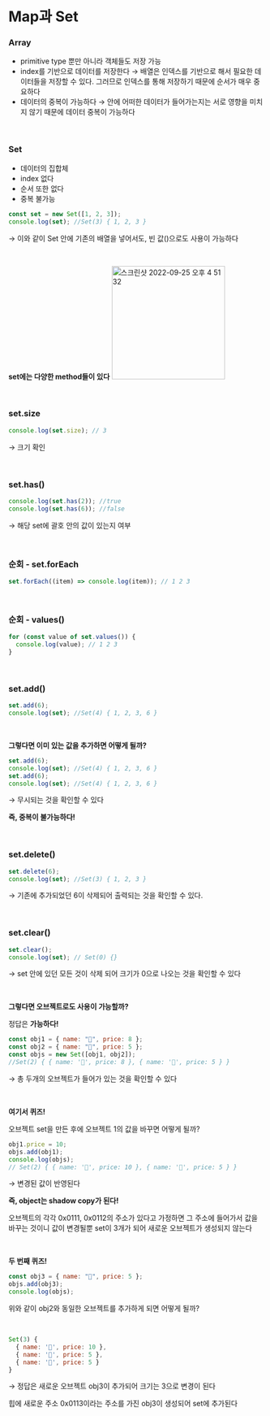 # Map과 Set

### Array

- primitive type 뿐만 아니라 객체들도 저장 가능
- index를 기반으로 데이터를 저장한다
  → 배열은 인덱스를 기반으로 해서 필요한 데이터들을 저장할 수 있다. 그러므로 인덱스를 통해 저장하기 때문에 순서가 매우 중요하다
- 데이터의 중복이 가능하다
  → 안에 어떠한 데이터가 들어가는지는 서로 영향을 미치지 않기 때문에 데이터 중복이 가능하다

<br />

### Set

- 데이터의 집합체
- index 없다
- 순서 또한 없다
- 중복 불가능

```jsx
const set = new Set([1, 2, 3]);
console.log(set); //Set(3) { 1, 2, 3 }
```

→ 이와 같이 Set 안에 기존의 배열을 넣어서도, 빈 값()으로도 사용이 가능하다

<br />

**set에는 다양한 method들이 있다**
<img width="223" alt="스크린샷 2022-09-25 오후 4 51 32" src="https://user-images.githubusercontent.com/50559373/192134358-a0cc74c3-5b53-4b44-a196-f5d2ab868c2e.png">

<br />

### set.size

```jsx
console.log(set.size); // 3
```

→ 크기 확인

<br />

### set.has()

```jsx
console.log(set.has(2)); //true
console.log(set.has(6)); //false
```

→ 해당 set에 괄호 안의 값이 있는지 여부

<br />

### 순회 - set.forEach

```jsx
set.forEach((item) => console.log(item)); // 1 2 3
```

<br />

### 순회 - values()

```jsx
for (const value of set.values()) {
  console.log(value); // 1 2 3
}
```

<br />

### set.add()

```jsx
set.add(6);
console.log(set); //Set(4) { 1, 2, 3, 6 }
```

<br />

**그렇다면 이미 있는 값을 추가하면 어떻게 될까?**

```jsx
set.add(6);
console.log(set); //Set(4) { 1, 2, 3, 6 }
set.add(6);
console.log(set); //Set(4) { 1, 2, 3, 6 }
```

→ 무시되는 것을 확인할 수 있다

**즉, 중복이 불가능하다!**

<br />

### set.delete()

```jsx
set.delete(6);
console.log(set); //Set(3) { 1, 2, 3 }
```

→ 기존에 추가되었던 6이 삭제되어 출력되는 것을 확인할 수 있다.

<br />

### set.clear()

```jsx
set.clear();
console.log(set); // Set(0) {}
```

→ set 안에 있던 모든 것이 삭제 되어 크기가 0으로 나오는 것을 확인할 수 있다

<br />

**그렇다면 오브젝트로도 사용이 가능할까?**

정답은 **가능하다!**

```jsx
const obj1 = { name: "🍎", price: 8 };
const obj2 = { name: "🍌", price: 5 };
const objs = new Set([obj1, obj2]);
//Set(2) { { name: '🍎', price: 8 }, { name: '🍌', price: 5 } }
```

→ 총 두개의 오브젝트가 들어가 있는 것을 확인할 수 있다

<br />

**여기서 퀴즈!**

오브젝트 set을 만든 후에 오브젝트 1의 값을 바꾸면 어떻게 될까?

```jsx
obj1.price = 10;
objs.add(obj1);
console.log(objs);
// Set(2) { { name: '🍎', price: 10 }, { name: '🍌', price: 5 } }
```

→ 변경된 값이 반영된다

**즉, object는 shadow copy가 된다!**

오브젝트의 각각 0x0111, 0x0112의 주소가 있다고 가정하면 그 주소에 들어가서 값을 바꾸는 것이니 값이 변경될뿐 set이 3개가 되어 새로운 오브젝트가 생성되지 않는다

<br />

**두 번째 퀴즈!**

```jsx
const obj3 = { name: "🍌", price: 5 };
objs.add(obj3);
console.log(objs);
```

위와 같이 obj2와 동일한 오브젝트를 추가하게 되면 어떻게 될까?

<br />

```jsx
Set(3) {
  { name: '🍎', price: 10 },
  { name: '🍌', price: 5 },
  { name: '🍌', price: 5 }
}
```

→ 정답은 새로운 오브젝트 obj3이 추가되어 크기는 3으로 변경이 된다

힙에 새로운 주소 0x0113이라는 주소를 가진 obj3이 생성되어 set에 추가된다
